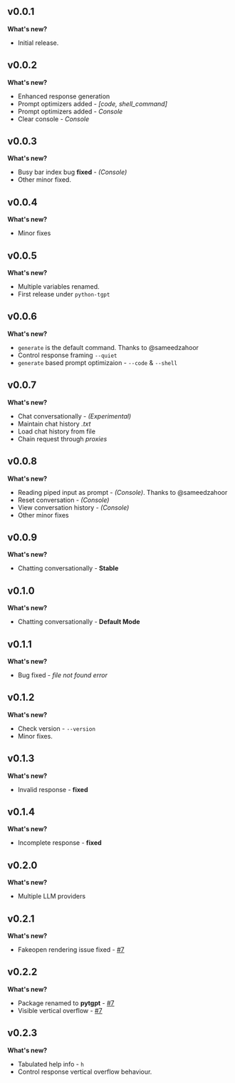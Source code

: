 ## v0.0.1

**What's new?**

- Initial release.

## v0.0.2

**What's new?**

- Enhanced response generation
- Prompt optimizers added - *[code, shell_command]*
- Prompt optimizers added - *Console*
- Clear console  - *Console*

## v0.0.3

**What's new?**

- Busy bar index bug **fixed** - *(Console)*
- Other minor fixed.

## v0.0.4

**What's new?**

- Minor fixes 

## v0.0.5

**What's new?**

- Multiple variables renamed.
- First release under `python-tgpt`

## v0.0.6

**What's new?**

- `generate` is the default command. Thanks to @sameedzahoor
- Control response framing `--quiet`
- `generate` based prompt optimizaion - `--code` & `--shell`

## v0.0.7

**What's new?**

- Chat conversationally - *(Experimental)*
- Maintain chat history *.txt*
- Load chat history from file
- Chain request through *proxies*

## v0.0.8

**What's new?**

- Reading piped input as prompt - *(Console)*. Thanks to @sameedzahoor
- Reset conversation - *(Console)*
- View conversation history - *(Console)*
- Other minor fixes

## v0.0.9

**What's new?**

- Chatting conversationally - **Stable**

## v0.1.0

**What's new?**

- Chatting conversationally - **Default Mode**

## v0.1.1

**What's new?**

- Bug fixed - *file not found error*

## v0.1.2

**What's new?**

- Check version - `--version`
- Minor fixes.

## v0.1.3

**What's new?**

- Invalid response - **fixed**

## v0.1.4

**What's new?**

- Incomplete response - **fixed**

## v0.2.0

**What's new?**

- Multiple LLM providers

## v0.2.1

**What's new?**

- Fakeopen rendering issue fixed - [#7](https://github.com/Simatwa/python-tgpt/issues/7)

## v0.2.2

**What's new?**

- Package renamed to **pytgpt** - [#7](https://github.com/Simatwa/python-tgpt/issues/7)
- Visible vertical overflow - [#7](https://github.com/Simatwa/python-tgpt/issues/7)

## v0.2.3

**What's new?**

- Tabulated help info - `h`
- Control response vertical overflow behaviour.